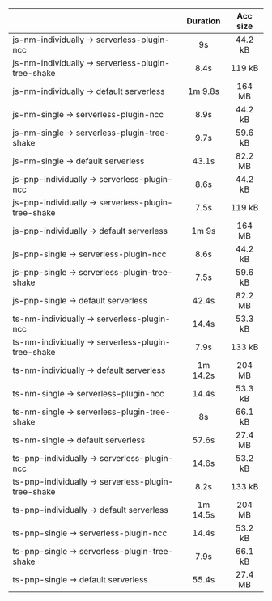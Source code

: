 |                                                     | Duration | Acc size |
| :-------------------------------------------------- | :------: | :------: |
| js-nm-individually -> serverless-plugin-ncc         |    9s    | 44.2 kB  |
| js-nm-individually -> serverless-plugin-tree-shake  |   8.4s   |  119 kB  |
| js-nm-individually -> default serverless            | 1m 9.8s  |  164 MB  |
| js-nm-single -> serverless-plugin-ncc               |   8.9s   | 44.2 kB  |
| js-nm-single -> serverless-plugin-tree-shake        |   9.7s   | 59.6 kB  |
| js-nm-single -> default serverless                  |  43.1s   | 82.2 MB  |
| js-pnp-individually -> serverless-plugin-ncc        |   8.6s   | 44.2 kB  |
| js-pnp-individually -> serverless-plugin-tree-shake |   7.5s   |  119 kB  |
| js-pnp-individually -> default serverless           |  1m 9s   |  164 MB  |
| js-pnp-single -> serverless-plugin-ncc              |   8.6s   | 44.2 kB  |
| js-pnp-single -> serverless-plugin-tree-shake       |   7.5s   | 59.6 kB  |
| js-pnp-single -> default serverless                 |  42.4s   | 82.2 MB  |
| ts-nm-individually -> serverless-plugin-ncc         |  14.4s   | 53.3 kB  |
| ts-nm-individually -> serverless-plugin-tree-shake  |   7.9s   |  133 kB  |
| ts-nm-individually -> default serverless            | 1m 14.2s |  204 MB  |
| ts-nm-single -> serverless-plugin-ncc               |  14.4s   | 53.3 kB  |
| ts-nm-single -> serverless-plugin-tree-shake        |    8s    | 66.1 kB  |
| ts-nm-single -> default serverless                  |  57.6s   | 27.4 MB  |
| ts-pnp-individually -> serverless-plugin-ncc        |  14.6s   | 53.2 kB  |
| ts-pnp-individually -> serverless-plugin-tree-shake |   8.2s   |  133 kB  |
| ts-pnp-individually -> default serverless           | 1m 14.5s |  204 MB  |
| ts-pnp-single -> serverless-plugin-ncc              |  14.4s   | 53.2 kB  |
| ts-pnp-single -> serverless-plugin-tree-shake       |   7.9s   | 66.1 kB  |
| ts-pnp-single -> default serverless                 |  55.4s   | 27.4 MB  |
